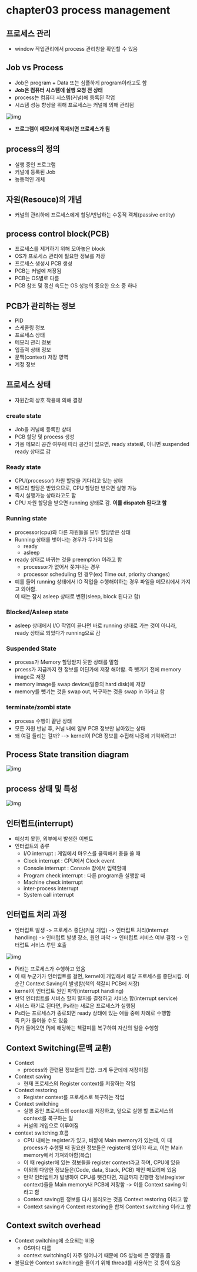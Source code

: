 # chapter03 process management
## 프로세스 관리
- window 작업관리에서 process 관리창을 확인할 수 있음

## Job vs Process
- Job은 program + Data 또는 심플하게 program이라고도 함
- <b>Job은 컴퓨터 시스템에 실행 요청 전 상태</b>
- process는 컴퓨터 시스템(커널)에 등록된 작업
- 시스템 성능 향상을 위해 프로세스는 커널에 의해 관리됨

![img](https://github.com/koni114/Operating-system/blob/master/img/os_3.JPG)

- <b>프로그램이 메모리에 적재되면 프로세스가 됨</b>

## process의 정의
- 실행 중인 프로그램
- 커널에 등록된 Job
- 능동적인 개체

## 자원(Resouce)의 개념
- 커널의 관리하에 프로세스에게 할당/반납하는 수동적 객체(passive entity)

## process control block(PCB)
- 프로세스를 제거하기 위해 모아놓은 block
- OS가 프로세스 관리에 필요한 정보를 저장
- 프로세스 생성시 PCB 생성
- PCB는 커널에 저장됨
- PCB는 OS별로 다름
- PCB 참조 및 갱신 속도는 OS 성능의 중요한 요소 중 하나

## PCB가 관리하는 정보
- PID
- 스케줄링 정보
- 프로세스 상태
- 메모리 관리 정보
- 입출력 상태 정보
- 문맥(context) 저장 영역
- 계정 정보

## 프로세스 상태
- 자원간의 상호 작용에 의해 결정 

### create state
- Job을 커널에 등록한 상태
- PCB 할당 및 process 생성
- 가용 메모리 공간 여부에 따라 공간이 있으면, ready state로, 아니면 suspended ready 상태로 감

### Ready state
- CPU(processor) 자원 할당을 기다리고 있는 상태
- 메모리 할당은 받았으므로, CPU 할당만 받으면 실행 가능
- 즉시 실행가능 상태라고도 함
- CPU 자원 할당을 받으면 running 상태로 감. <b>이를 dispatch 된다고 함</b>

### Running state
- processor(cpu)와 다른 자원들을 모두 할당받은 상태
- Running 상태를 벗어나는 경우가 두가지 있음
  - ready
  - asleep
- ready 상태로 바뀌는 것을 preemption 이라고 함
  - processor가 없어서 쫒겨나는 경우
  - processor scheduling 인 경우(ex) Time out, priority changes)
- 예를 들어 running 상태에서 IO 작업을 수행해야하는 경우 파일을 메모리에서 가지고 와야함.  
  이 때는 잠시 asleep 상태로 변환(sleep, block 된다고 함)

### Blocked/Asleep state
- asleep 상태에서 I/O 작업이 끝나면 바로 running 상태로 가는 것이 아니라, ready 상태로 되었다가 running으로 감

### Suspended State
- process가 Memory 할당받지 못한 상태를 말함
- prcess가 지금까지 한 정보를 어딘가에 저장 해야함. 즉 뺏기기 전에 memory image로 저장
- memory image를 swap device(일종의 hard disk)에 저장
- memory를 뺏기는 것을 swap out, 복구하는 것을 swap in 이라고 함

### terminate/zombi state
- process 수행이 끝난 상태
- 모든 자원 반납 후, 커널 내에 일부 PCB 정보만 남아있는 상태
- 왜 여길 들리는 걸까? --> kernel이 PCB 정보를 수집해 나중에 기억하려고!

## Process State transition diagram

![img](https://github.com/koni114/Operating-system/blob/master/img/os_4.JPG)

## process 상태 및 특성

![img](https://github.com/koni114/Operating-system/blob/master/img/os_5.JPG)

## 인터럽트(interrupt)
- 예상치 못한, 외부에서 발생한 이벤트
- 인터럽트의 종류
  - I/O interrupt : 게임에서 마우스를 클릭해서 총을 쏠 때
  - Clock interrupt : CPU에서 Clock event
  - Console interrupt : Console 창에서 입력할때
  - Program check interrupt : 다른 program을 실행할 때
  - Machine check interrupt 
  - inter-process interrupt
  - System call interrupt 

## 인터럽트 처리 과정
- 인터럽트 발생 -> 프로세스 중단(커널 개입) -> 인터럽트 처리(interrupt handling) -> 인터럽트 발생 장소, 원인 파악 -> 인터럽트 서비스 여부 결정 -> 인터럽트 서비스 루틴 호출

![img](https://github.com/koni114/Operating-system/blob/master/img/os_6.JPG)

- Pi라는 프로세스가 수행하고 있음
- 이 때 누군가가 인터럽트를 걸면, kernel이 개입해서 해당 프로세스를 중단시킴. 이 순간 Context Saving이 발생함(책의 책갈피 PCB에 저장)
- kernel이 인터럽트 원인 파악(interrupt handling)
- 만약 인터럽트를 서비스 할지 말지를 결정하고 서비스 함(interrupt service)
- 서비스 하기로 된다면, Ps라는 새로운 프로세스가 실행됨
- Ps라는 프로세스가 종료되면 ready 상태에 있는 애들 중에 차례로 수행함  
  즉 Pj가 들어올 수도 있음
- Pj가 들어오면 Pj에 해당하는 책갈피를 복구하여 자신의 일을 수행함

## Context Switching(문맥 교환)
- Context
  - process와 관련된 정보들의 집합. 크게 두군데에 저장이됨
- Context saving
  - 현재 프로세스의 Register context를 저장하는 작업
- Context restoring
  - Register context를 프로세스로 복구하는 작업
- Context switching
  - 실행 중인 프로세스의 context를 저장하고, 앞으로 실행 할 프로세스의 context를 복구하는 일
  - 커널의 개입으로 이루어짐
- context switching 흐름
  - CPU 내에는 register가 있고, 바깥에 Main memory가 있는데, 이 때 process가 수행될 때 필요한 정보들은 register에 있어야 하고, 이는 Main memory에서 가져와야함(복습)
  - 이 때 register에 있는 정보들을 register context라고 하며, CPU에 있음
  - 이외의 다양한 정보들은(Code, data, Stack, PCB) 메인 메모리에 있음
  - 만약 인터럽트가 발생하여 CPU를 뺏긴다면, 지금까지 진행한 정보(register context)들을 Main memory내 PCB에 저장함 -> 이를 Context saving 이라고 함
  - Context saving된 정보를 다시 불러오는 것을 Context restoring 이라고 함
  - Context saving과 Context restoring을 합쳐 Context switching 이라고 함

## Context switch overhead
- Context switching에 소요되는 비용
  - OS마다 다름
  - context switching이 자주 일어나기 때문에 OS 성능에 큰 영향을 줌
- 불필요한 Context switching을 줄이기 위해 thread를 사용하는 것 등이 있음
